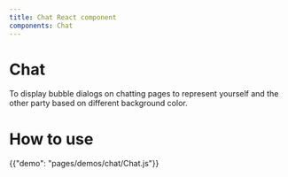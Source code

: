 ```yaml
---
title: Chat React component
components: Chat
---
```


# Chat

<p class="description">To display bubble dialogs on chatting pages to represent yourself and the other party based on different background color.</p>

# How to use

{{"demo": "pages/demos/chat/Chat.js"}}
